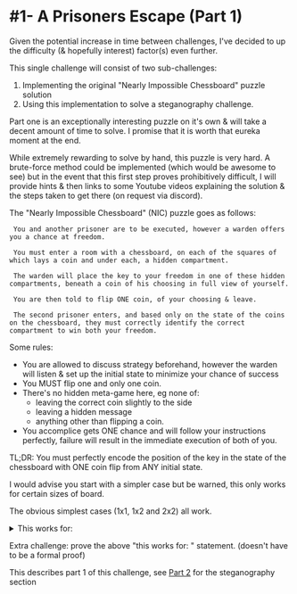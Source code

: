 # #1- A Prisoners Escape (Part 1)

Given the potential increase in time between challenges, I've decided to up the difficulty (& hopefully interest) factor(s) even further.

This single challenge will consist of two sub-challenges:

 1. Implementing the original "Nearly Impossible Chessboard" puzzle solution
 2. Using this implementation to solve a steganography challenge.

Part one is an exceptionally interesting puzzle on it's own & will take a decent amount of time to solve. I promise that it is worth that eureka moment at the end.

While extremely rewarding to solve by hand, this puzzle is very hard. A brute-force method could be implemented (which would be awesome to see) but in the event that this first step proves prohibitively difficult, I will provide hints & then links to some Youtube videos explaining the solution & the steps taken to get there (on request via discord).

The "Nearly Impossible Chessboard" (NIC) puzzle goes as follows:
```
 You and another prisoner are to be executed, however a warden offers you a chance at freedom.

 You must enter a room with a chessboard, on each of the squares of which lays a coin and under each, a hidden compartment.

 The warden will place the key to your freedom in one of these hidden compartments, beneath a coin of his choosing in full view of yourself.

 You are then told to flip ONE coin, of your choosing & leave.

 The second prisoner enters, and based only on the state of the coins on the chessboard, they must correctly identify the correct compartment to win both your freedom.
```
Some rules:
 - You are allowed to discuss strategy beforehand, however the warden will listen & set up the initial state to minimize your chance of success
 - You MUST flip one and only one coin.
 - There's no hidden meta-game here, eg none of:
   - leaving the correct coin slightly to the side
   - leaving a hidden message
   - anything other than flipping a coin.
- You accomplice gets ONE chance and will follow your instructions perfectly, failure will result in the immediate execution of both of you.

TL;DR: You must perfectly encode the position of the key in the state of the chessboard with ONE coin flip from ANY initial state.

I would advise you start with a simpler case but be warned, this only works for certain sizes of board. 

The obvious simplest cases (1x1, 1x2 and 2x2) all work.

<details>
    <summary> This works for: </summary>
    Any board where the total number of spaces is a power of two. (This works for an 8x8 chessboard since 64 is the 6th power of two).
</details>

Extra challenge: prove the above "this works for: " statement. (doesn't have to be a formal proof)

This describes part 1 of this challenge, see [Part 2](https://github.com/NCEES-discord/Weekly-Challenges/blob/master/%231%20-%20A%20Prisoners%20Escape/Part2.md) for the steganography section
